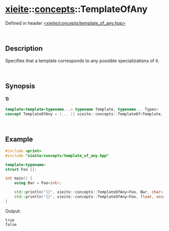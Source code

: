 # [xieite](../../xieite.md)\:\:[concepts](../../concepts.md)\:\:TemplateOfAny
Defined in header [<xieite/concepts/template_of_any.hpp>](../../../include/xieite/concepts/template_of_any.hpp)

&nbsp;

## Description
Specifies that a template corresponds to any possible specializations of it.

&nbsp;

## Synopsis
#### 1)
```cpp
template<template<typename...> typename Template, typename... Types>
concept TemplateOfAny = (... || xieite::concepts::TemplateOf<Template, Types>);
```

&nbsp;

## Example
```cpp
#include <print>
#include "xieite/concepts/template_of_any.hpp"

template<typename>
struct Foo {};

int main() {
	using Bar = Foo<int>;

	std::println("{}", xieite::concepts::TemplateOfAny<Foo, Bar, char>);
	std::println("{}", xieite::concepts::TemplateOfAny<Foo, float, void>);
}
```
Output:
```
true
false
```
